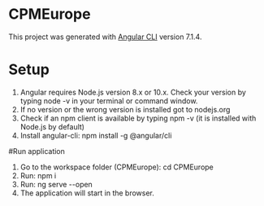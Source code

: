 # CPMEurope

This project was generated with [Angular CLI](https://github.com/angular/angular-cli) version 7.1.4.

# Setup
1. Angular requires Node.js version 8.x or 10.x. Check your version by typing node -v in your terminal or command window.
2. If no version or the wrong version is installed got to nodejs.org
3. Check if an npm client is available by typing npm -v (it is installed with Node.js by default)
4. Install angular-cli: npm install -g @angular/cli

#Run application
1. Go to the workspace folder (CPMEurope): cd CPMEurope
2. Run: npm i
3. Run: ng serve --open
4. The application will start in the browser.
